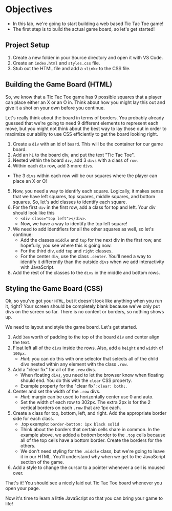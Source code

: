 # Objectives

* In this lab, we're going to start building a web based Tic Tac Toe game!
* The first step is to build the actual game board, so let's get started!

## Project Setup

1. Create a new folder in your Source directory and open it with VS Code.
2. Create an `index.html` and `styles.css` file.
3. Stub out the HTML file and add a `<link>` to the CSS file.

## Building the Game Board (HTML)

So, we know that a Tic Tac Toe game has 9 possible squares that a player can place either an X or an O in. Think about how you might lay this out and give it a shot on your own before you continue.

Let's really think about the board in terms of borders. You probably already guessed that we're going to need 9 different elements to represent each move, but you might not think about the best way to lay those out in order to maximize our ability to use CSS efficiently to get the board looking right.

1. Create a `div` with an id of `board`. This will be the container for our game board.
2. Add an `h1` to the board div, and put the text "Tic Tac Toe".
3. Nested within the board `div`, add 3 `divs` with a class of `row`.
4. Within each `div` row, add 3 more `divs`. 
  * The 3 `divs` within each row will be our squares where the player can place an X or O!
5. Now, you need a way to identify each square. Logically, it makes sense that we have left squares, top squares, middle squares, and bottom squares. So, let's add classes to identify each square.
6. For the first `div` in the first row, add a class for top and left. Your div should look like this 
    * `<div class="top left"></div>`. 
    * Now, we have a way to identify the top left square!
7. We need to add identifiers for all the other squares as well, so let's continue: 
    * Add the classes `middle` and `top` for the next div in the first row, and hopefully, you see where this is going now. 
    * For the third div, add `top` and `right` classes.
    * For the center `div`, use the class `.center`. You'll need a way to identify it differently than the outside `divs` when we add interactivity with JavaScript.
8. Add the rest of the classes to the `divs` in the middle and bottom rows.

## Styling the Game Board (CSS)

Ok, so you've got your `HTML`, but it doesn't look like anything when you run it, right? Your screen should be completely blank because we've only put divs on the screen so far. There is no content or borders, so nothing shows up.

We need to layout and style the game board. Let's get started.

1. Add `3em` worth of padding to the top of the board `div` and center align the text.
2. Float left all of the `divs` inside the rows. Also, add a `height` and `width` of `100px`. 
    * *Hint:* you can do this with one selector that selects all of the child divs nested within any element with the class `.row`.
3. Add a "clear fix" for all of the `.row` divs. 
    * When floating `divs`, you need to let the browser know when floating should end. You do this with the `clear` CSS property.
    * Example property for the "clear fix": `clear: both;`.
4. Center and set the width of the `.row` divs. 
    * *Hint:* margin can be used to horizontally center use 0 and auto.
    * Set the width of each row to 302px. The extra 2px is for the 2 vertical borders on each `.row` that are 1px each.
5. Create a class for top, bottom, left, and right. Add the appropriate border side for each class. 
    * .top example: `border-bottom: 1px black solid`
    * Think about the borders that certain cells share in common. In the example above, we added a *bottom* border to the `.top` cells because all of the top cells have a bottom border. Create the borders for the others.
    * We don't need styling for the `.middle` class, but we're going to leave it in our HTML. You'll understand why when we get to the JavaScript section of the game.
6. Add a style to change the cursor to a pointer whenever a cell is moused over.

That's it! You should see a nicely laid out Tic Tac Toe board whenever you open your page.

Now it's time to learn a little JavaScript so that you can bring your game to life!